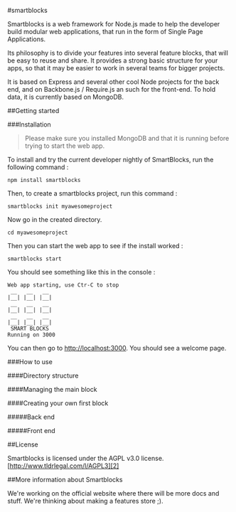 #smartblocks

Smartblocks is a web framework for Node.js made to help the developer build modular web applications, that run in
the form of Single Page Applications.

Its philosophy is to divide your features into several feature blocks, that will be easy to reuse and share. It
provides a strong basic structure for your apps, so that it may be easier to work in several teams for bigger projects.

It is based on Express and several other cool Node projects for the back end, and on Backbone.js / Require.js an such
for the front-end. To hold data, it is currently based on MongoDB.

##Getting started

###Installation

> Please make sure you installed MongoDB and that it is running before trying to start the web app.

To install and try the current developer nightly of SmartBlocks, run the following command :

    npm install smartblocks

Then, to create a smartblocks project, run this command :

    smartblocks init myawesomeproject

Now go in the created directory.

    cd myawesomeproject

Then you can start the web app to see if the install worked :

    smartblocks start

You should see something like this in the console :

    Web app starting, use Ctr-C to stop
     __   __   __
    |__| |__| |__|
     __   __   __
    |__| |__| |__|
     __   __   __
    |__| |__| |__|
     SMART BLOCKS
    Running on 3000

You can then go to [http://localhost:3000][1]. You should see a welcome page.

###How to use

####Directory structure


####Managing the main block

####Creating your own first block

#####Back end


#####Front end


##License

Smartblocks is licensed under the AGPL v3.0 license.
[http://www.tldrlegal.com/l/AGPL3][2]

##More information about Smartblocks

We're working on the official website where there will be more docs and stuff.
We're thinking about making a features store ;).

[1]:http://localhost:3000
[2]:http://www.tldrlegal.com/l/AGPL3
